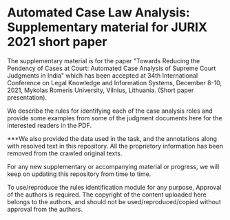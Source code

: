 # Automated Case Law Analysis: Supplementary material for JURIX 2021 short paper
The supplementary material is for the paper "Towards Reducing the Pendency of Cases at Court: Automated Case Analysis of Supreme Court Judgments in India" which has been accepted at 34th International Conference on Legal Knowledge and Information Systems, December 8-10, 2021, Mykolas Romeris University, Vilnius, Lithuania. (Short paper presentation). 

We describe the rules for identifying each of the case analysis roles and provide some examples from some of the judgment documents here for the interested readers in the PDF.

***We also provided the data used in the task, and the annotations along with resolved text in this repository. All the proprietory information has been removed from the crawled original texts.

For any new supplementary or accompanying material or progress, we will keep on updating this repository from time to time. 

To use/reproduce the rules identification module for any purpose, Approval of the authors is required. The copyright of the content uploaded here belongs to the authors, and should not be used/reproduced/copied without approval from the authors. 
